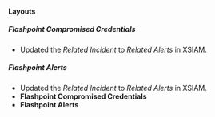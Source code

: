 
#### Layouts
##### Flashpoint Compromised Credentials
- Updated the *Related Incident* to *Related Alerts* in XSIAM.
##### Flashpoint Alerts
- Updated the *Related Incident* to *Related Alerts* in XSIAM.
- **Flashpoint Compromised Credentials**
- **Flashpoint Alerts**
